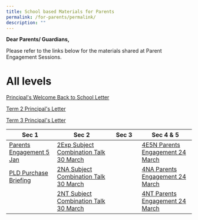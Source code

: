 ```yaml
---
title: School based Materials for Parents
permalink: /for-parents/permalink/
description: ""
---
```

<strong>Dear Parents/ Guardians,</strong>
	
Please refer to the links below for the materials shared at Parent Engagement Sessions. 

# **All levels**
	
[Principal's Welcome Back to School Letter](/files/2023%20pss%20principals%20welcome%20back%20to%20school%20letter.pdf)
	
[Term 2 Principal's Letter](/files/term%202%20principal%20letter%20to%20parents.pdf)
	
[Term 3 Principal's Letter](/files/letter%20to%20parents%20-%20term%203%20academic%20matters%20and%20school%20celebrations.pdf)


| Sec 1 | Sec 2 | Sec 3 | Sec 4 &amp; 5|  
| -------- | -------- | -------- | -------- | 
| [Parents Engagement 5 Jan](/files/5%20jan%202023%20sec%201%20parent%20engagement%20session.pdf) | [2Exp Subject Combination Talk 30 March](/files/sec%202exp%20parent%20engt%2030%20mar%202023_sl's%20slides%20-for%20parents.pdf)  | &nbsp;&nbsp;&nbsp;&nbsp;&nbsp;&nbsp;&nbsp;&nbsp;&nbsp;&nbsp;&nbsp;&nbsp;&nbsp;&nbsp;&nbsp;  | [4E5N Parents Engagement 24 March](/files/sec%204e5n%20parent%20engt%2024%20mar%202023_sls%20slides.pdf) | 
[PLD Purchase Briefing](/files/briefing%20slides%20for%20parents%20on%20pld%20purchase.pdf) | [2NA Subject Combination Talk 30 March](/files/sec%202na%20parent%20engt%2030%20mar%202023_sl's%20slides%20-for%20parents.pdf) |  | [4NA Parents Engagement 24 March](/files/sec%204na%20parent%20engt%2024%20mar%202023_sls%20slides.pdf) | 
| | [2NT Subject Combination Talk 30 March](/files/sec%202nt%20parent%20engt%2030%20mar%202023_sl's%20slides%20-for%20parents.pdf) | |[4NT Parents Engagement 24 March](/files/sec%204nt%20parent%20engt%2024%20mar%202023_sls%20slides.pdf) |